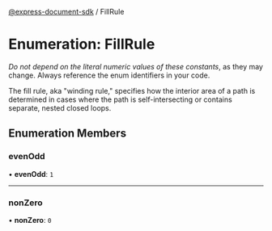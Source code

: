 [@express-document-sdk](../overview.md) / FillRule
# Enumeration: FillRule

<InlineAlert slots="text" variant="warning"/>

*Do not depend on the literal numeric values of these constants*, as they may change. Always reference the enum identifiers in your code.

The fill rule, aka "winding rule," specifies how the interior area of a path is determined in cases where the path is
self-intersecting or contains separate, nested closed loops.

## Enumeration Members

### evenOdd

• **evenOdd**: `1`

---

### nonZero

• **nonZero**: `0`
